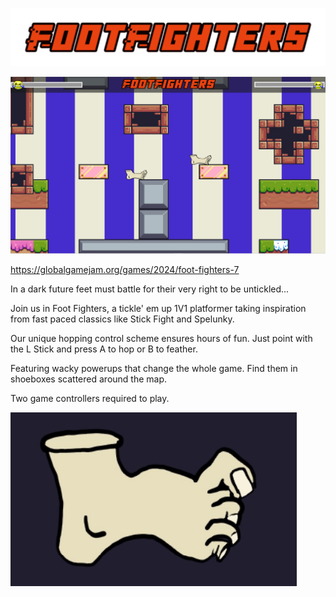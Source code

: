 ![Alt text](READMEIMG/FootFighters-1-28-2024.png)


![Alt text](READMEIMG/Gameplay.png)

https://globalgamejam.org/games/2024/foot-fighters-7

In a dark future feet must battle for their very right to be untickled...

Join us in Foot Fighters, a tickle' em up 1V1 platformer taking inspiration from fast paced classics like Stick Fight and Spelunky.

Our unique hopping control scheme ensures hours of fun. Just point with the L Stick and press A to hop or B to feather.

Featuring wacky powerups that change the whole game. Find them in shoeboxes scattered around the map.

Two game controllers required to play.

![Alt text](READMEIMG/Foot.gif)



